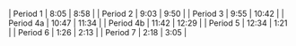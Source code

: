 | Period 1  | 8:05  | 8:58  |
| Period 2  | 9:03  | 9:50  |
| Period 3  | 9:55  | 10:42 |
| Period 4a | 10:47 | 11:34 |
| Period 4b | 11:42 | 12:29 |
| Period 5  | 12:34 | 1:21  |
| Period 6  | 1:26  | 2:13  |
| Period 7  | 2:18  | 3:05  |
